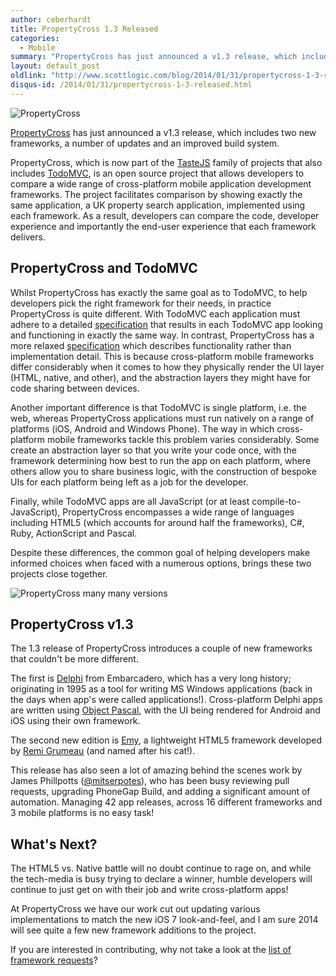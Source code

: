 ```yaml
---
author: ceberhardt
title: PropertyCross 1.3 Released
categories:
  - Mobile
summary: "PropertyCross has just announced a v1.3 release, which includes two new frameworks, a number of updates and an improved build system."
layout: default_post
oldlink: "http://www.scottlogic.com/blog/2014/01/31/propertycross-1-3-released.html"
disqus-id: /2014/01/31/propertycross-1-3-released.html
---
```


![PropertyCross](http://i.imgur.com/boioGZn.png)

[PropertyCross](http://propertycross.com) has just announced a v1.3 release, which includes two new frameworks, a number of updates and an improved build system.

PropertyCross, which is now part of the [TasteJS](http://tastejs.com/) family of projects that also includes [TodoMVC](http://todomvc.com/), is an open source project that allows developers to compare a wide range of cross-platform mobile application development frameworks. The project facilitates comparison by showing exactly the same application, a UK property search application, implemented using each framework. As a result, developers can compare the code, developer experience and importantly the end-user experience that each framework delivers.

## PropertyCross and TodoMVC

Whilst PropertyCross has exactly the same goal as to TodoMVC, to help developers pick the right framework for their needs, in practice PropertyCross is quite different. With TodoMVC each application must adhere to a detailed [specification](https://github.com/tastejs/todomvc/blob/gh-pages/app-spec.md) that results in each TodoMVC app looking and functioning in exactly the same way. In contrast, PropertyCross has a more relaxed [specification](https://github.com/tastejs/PropertyCross/tree/master/specification) which describes functionality rather than implementation detail. This is because cross-platform mobile frameworks differ considerably when it comes to how they physically render the UI layer (HTML, native, and other), and the abstraction layers they might have for code sharing between devices.

Another important difference is that TodoMVC is single platform, i.e. the web, whereas PropertyCross applications must run natively on a range of platforms (iOS, Android and Windows Phone). The way in which cross-platform mobile frameworks tackle this problem varies considerably. Some create an abstraction layer so that you write your code once, with the framework determining how best to run the app on each platform, where others allow you to share business logic, with the construction of bespoke UIs for each platform being left as a job for the developer.

Finally, while TodoMVC apps are all JavaScript (or at least compile-to-JavaScript), PropertyCross encompasses a wide range of languages including HTML5 (which accounts for around half the frameworks), C#, Ruby, ActionScript and Pascal.

Despite these differences, the common goal of helping developers make informed choices when faced with a numerous options, brings these two projects close together. 

![PropertyCross many many versions](http://i.imgur.com/pkwJm3o.png)

## PropertyCross v1.3

The 1.3 release of PropertyCross introduces a couple of new frameworks that couldn't be more different.

The first is [Delphi](http://propertycross.com/delphi/) from Embarcadero, which has a very long history; originating in 1995 as a tool for writing MS Windows applications (back in the days when app's were called applications!). Cross-platform Delphi apps are written using [Object Pascal](http://en.wikipedia.org/wiki/Object_Pascal), with the UI being rendered for Android and iOS using their own framework. 

The second new edition is [Emy](http://propertycross.com/emy/), a lightweight HTML5 framework developed by [Remi Grumeau](https://github.com/remi-grumeau) (and named after his cat!).

This release has also seen a lot of amazing behind the scenes work by James Phillpotts ([@mitserpotes](https://twitter.com/misterpotes)), who has been busy reviewing pull requests, upgrading PhoneGap Build, and adding a significant amount of automation. Managing 42 app releases, across 16 different frameworks and 3 mobile platforms is no easy task!  

## What's Next?

The HTML5 vs. Native battle will no doubt continue to rage on, and while the tech-media is busy trying to declare a winner, humble developers will continue to just get on with their job and write cross-platform apps!

At PropertyCross we have our work cut out updating various implementations to match the new iOS 7 look-and-feel, and I am sure 2014 will see quite a few new framework additions to the project.

If you are interested in contributing, why not take a look at the [list of framework requests](https://github.com/tastejs/PropertyCross/issues?labels=Framework+Request&page=1&state=open)?

























